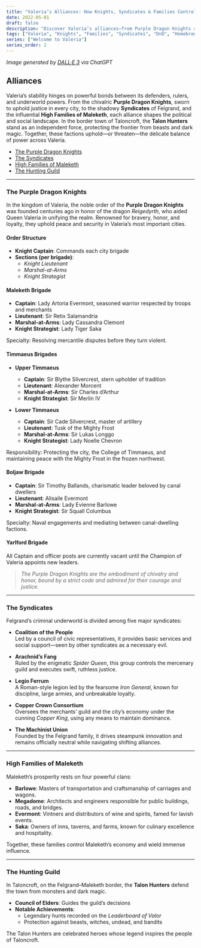 ```yaml
---
title: "Valeria’s Alliances: How Knights, Syndicates & Families Control the Realm"
date: 2022-05-01
draft: false
description: "Discover Valeria’s alliances—from Purple Dragon Knights and Felgrand Syndicates to Maleketh’s High Families and Talon Hunters—and how they shape power in a realm of magic and steam."
tags: ["Valeria", "Knights", "Families", "Syndicates", "DnD", "Homebrew", "Fantasy"]
series: ["Welcome to Valeria"]
series_order: 2
---
```

*Image generated by [DALL·E 3](https://openai.com/dall-e-3) via ChatGPT*

## Alliances

Valeria’s stability hinges on powerful bonds between its defenders, rulers, and underworld powers. From the chivalric **Purple Dragon Knights**, sworn to uphold justice in every city, to the shadowy **Syndicates** of Felgrand, and the influential **High Families of Maleketh**, each alliance shapes the political and social landscape. In the border town of Taloncroft, the **Talon Hunters** stand as an independent force, protecting the frontier from beasts and dark magic. Together, these factions uphold—or threaten—the delicate balance of power across Valeria.

- [The Purple Dragon Knights](#the-purple-dragon-knights)  
- [The Syndicates](#the-syndicates)  
- [High Families of Maleketh](#high-families-of-maleketh)  
- [The Hunting Guild](#the-hunting-guild)  

---

### The Purple Dragon Knights

In the kingdom of Valeria, the noble order of the **Purple Dragon Knights** was founded centuries ago in honor of the dragon *Reigedyrth*, who aided Queen Valeria in unifying the realm. Renowned for bravery, honor, and loyalty, they uphold peace and security in Valeria’s most important cities.

#### Order Structure

- **Knight Captain**: Commands each city brigade  
- **Sections (per brigade)**:  
  - *Knight Lieutenant*  
  - *Marshal-at-Arms*  
  - *Knight Strategist*  

#### Maleketh Brigade

- **Captain**: Lady Artoria Evermont, seasoned warrior respected by troops and merchants  
- **Lieutenant**: Sir Retix Salamandria  
- **Marshal-at-Arms**: Lady Cassandra Clemont  
- **Knight Strategist**: Lady Tiger Saka  

Specialty: Resolving mercantile disputes before they turn violent.

#### Timmaeus Brigades

- **Upper Timmaeus**  
  - **Captain**: Sir Blythe Silvercrest, stern upholder of tradition  
  - **Lieutenant**: Alexander Morcent  
  - **Marshal-at-Arms**: Sir Charles d’Arthur  
  - **Knight Strategist**: Sir Merlin IV  

- **Lower Timmaeus**  
  - **Captain**: Sir Cade Silvercrest, master of artillery  
  - **Lieutenant**: Tusk of the Mighty Frost  
  - **Marshal-at-Arms**: Sir Lukas Longgo  
  - **Knight Strategist**: Lady Noelle Chevron  

Responsibility: Protecting the city, the College of Timmaeus, and maintaining peace with the Mighty Frost in the frozen northwest.

#### Boljaw Brigade

- **Captain**: Sir Timothy Ballands, charismatic leader beloved by canal dwellers  
- **Lieutenant**: Alisaile Evermont  
- **Marshal-at-Arms**: Lady Evienne Barlowe  
- **Knight Strategist**: Sir Squall Columbus  

Specialty: Naval engagements and mediating between canal-dwelling factions.

#### Yarlford Brigade

All Captain and officer posts are currently vacant until the Champion of Valeria appoints new leaders.

> *The Purple Dragon Knights are the embodiment of chivalry and honor, bound by a strict code and admired for their courage and justice.*

---

### The Syndicates

Felgrand’s criminal underworld is divided among five major syndicates:

- **Coalition of the People**  
  Led by a council of civic representatives, it provides basic services and social support—seen by other syndicates as a necessary evil.

- **Arachnid’s Fang**  
  Ruled by the enigmatic *Spider Queen*, this group controls the mercenary guild and executes swift, ruthless justice.

- **Legio Ferrum**  
  A Roman-style legion led by the fearsome *Iron General*, known for discipline, large armies, and unbreakable loyalty.

- **Copper Crown Consortium**  
  Oversees the merchants’ guild and the city’s economy under the cunning *Copper King*, using any means to maintain dominance.

- **The Machinist Union**  
  Founded by the Felgrand family, it drives steampunk innovation and remains officially neutral while navigating shifting alliances.

---

### High Families of Maleketh

Maleketh’s prosperity rests on four powerful clans:

- **Barlowe**: Masters of transportation and craftsmanship of carriages and wagons.  
- **Megadome**: Architects and engineers responsible for public buildings, roads, and bridges.  
- **Evermont**: Vintners and distributors of wine and spirits, famed for lavish events.  
- **Saka**: Owners of inns, taverns, and farms, known for culinary excellence and hospitality.

Together, these families control Maleketh’s economy and wield immense influence.

---

### The Hunting Guild

In Taloncroft, on the Felgrand–Maleketh border, the **Talon Hunters** defend the town from monsters and dark magic.

- **Council of Elders**: Guides the guild’s decisions  
- **Notable Achievements**:  
  - Legendary hunts recorded on the *Leaderboard of Valor*  
  - Protection against beasts, witches, undead, and bandits  

The Talon Hunters are celebrated heroes whose legend inspires the people of Taloncroft.
